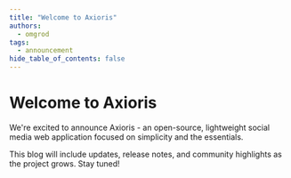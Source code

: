 ```yaml
---
title: "Welcome to Axioris"
authors:
  - omgrod
tags:
  - announcement
hide_table_of_contents: false
---
```


# Welcome to Axioris

We're excited to announce Axioris - an open-source, lightweight social media web application focused on simplicity and the essentials.

<!-- truncate -->

This blog will include updates, release notes, and community highlights as the project grows. Stay tuned!

